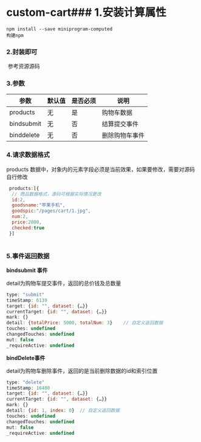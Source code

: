 # custom-cart### 1.安装计算属性

```
npm install --save miniprogram-computed
构建npm
```

### 2.封装即可

​	参考资源源码

### 3.参数

| 参数       | 默认值 | 是否必须 | 说明           |
| ---------- | ------ | -------- | -------------- |
| products   | 无     | 是       | 购物车数据     |
| bindsubmit | 无     | 否       | 结算提交事件   |
| binddelete | 无     | 否       | 删除购物车事件 |



### 4.请求数据格式

 products  数据中，对象内的元素字段必须是当前效果，如果要修改，需要对源码自行修改

```js
 products:[{
  // 商品数据格式，源码可根据实际情况更改
  id:2,
  goodsname:"苹果手机",
  goodspic:"/pages/cart/1.jpg",
  num:2,
  price:2000,
  checked:true
 }]
 
```

### 5.事件返回数据

**bindsubmit 事件**

detail为购物车提交事件，返回的总价钱及总数量

```js
type: "submit"
timeStamp: 6139
target: {id: "", dataset: {…}}
currentTarget: {id: "", dataset: {…}}
mark: {}
detail: {totalPrice: 5000, totalNum: 3}    // 自定义返回数据
touches: undefined
changedTouches: undefined
mut: false
_requireActive: undefined
```

**bindDelete事件**

detail为购物车删除事件，返回的是当前删除数据的id和索引位置

```js
type: "delete"
timeStamp: 16480
target: {id: "", dataset: {…}}
currentTarget: {id: "", dataset: {…}}
mark: {}
detail: {id: 1, index: 0}  // 自定义返回数据
touches: undefined
changedTouches: undefined
mut: false
_requireActive: undefined
```

